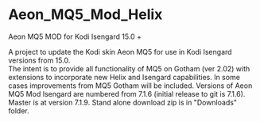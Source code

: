 # Aeon_MQ5_Mod_Helix
Aeon MQ5 MOD for Kodi Isengard 15.0 +

A project to update the Kodi skin Aeon MQ5 for use in Kodi Isengard versions from 15.0.  
The intent is to provide all functionality of MQ5 on Gotham (ver 2.02) with extensions to incorporate
new Helix and Isengard capabilities.  In some cases improvements from MQ5 Gotham will be included.  Versions
of Aeon MQ5 Mod Isengard are numbered from 7.1.6 (initial release to git is 7.1.6).  Master is at version
7.1.9.  Stand alone download zip is in "Downloads" folder.
